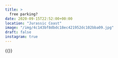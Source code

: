 ```yaml
---
title: >
  free parking?
date: 2020-09-15T22:52:00+00:00
location: "Jurassic Coast"
image: "/img/4c143bf8dbdc18ec421952dc102bba09.jpg"
draft: false
instagram: true
---
```


{{<photo src="/img/4c143bf8dbdc18ec421952dc102bba09.jpg">}}
